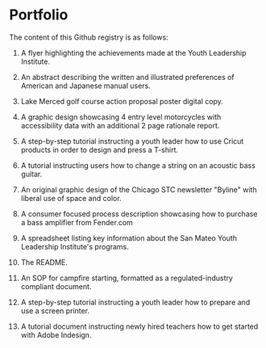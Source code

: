 # Portfolio

The content of this Github registry is as follows:

1) A flyer highlighting the achievements made at the Youth Leadership Institute.

2) An abstract describing the written and illustrated preferences of American and Japanese manual users.

3) Lake Merced golf course action proposal poster digital copy.

4) A graphic design showcasing 4 entry level motorcycles with accessibility data with an additional 2 page rationale report.

5) A step-by-step tutorial instructing a youth leader how to use Cricut products in order to design and press a T-shirt.

6) A tutorial instructing users how to change a string on an acoustic bass guitar.

7) An original graphic design of the Chicago STC newsletter "Byline" with liberal use of space and color.

8) A consumer focused process description showcasing how to purchase a bass amplifier from Fender.com

9) A spreadsheet listing key information about the San Mateo Youth Leadership Institute's programs.

10) The README.

11) An SOP for campfire starting, formatted as a regulated-industry compliant document.

12) A step-by-step tutorial instructing a youth leader how to prepare and use a screen printer.

13) A tutorial document instructing newly hired teachers how to get started with Adobe Indesign.
